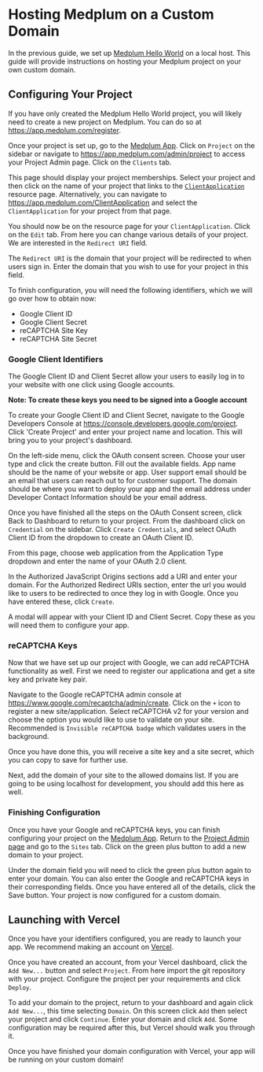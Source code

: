 # Hosting Medplum on a Custom Domain

In the previous guide, we set up [Medplum Hello World](/docs/tutorials/medplum-hello-world) on a local host. This guide will provide instructions on hosting your Medplum project on your own custom domain. 

## Configuring Your Project

If you have only created the Medplum Hello World project, you will likely need to create a new project on Medplum. You can do so at https://app.medplum.com/register. 

Once your project is set up, go to the [Medplum App](https://app.medplum.com). Click on `Project` on the sidebar or navigate to https://app.medplum.com/admin/project to access your Project Admin page. Click on the `Clients` tab. 

This page should display your project memberships. Select your project and then click on the name of your project that links to the [`ClientApplication`](/docs/api/fhir/medplum/clientapplication) resource page. Alternatively, you can navigate to https://app.medplum.com/ClientApplication and select the `ClientApplication` for your project from that page. 

You should now be on the resource page for your `ClientApplication`. Click on the `Edit` tab. From here you can change various details of your project. We are interested in the `Redirect URI` field. 

The `Redirect URI` is the domain that your project will be redirected to when users sign in. Enter the domain that you wish to use for your project in this field. 

To finish configuration, you will need the following identifiers, which we will go over how to obtain now:

- Google Client ID
- Google Client Secret
- reCAPTCHA Site Key
- reCAPTCHA Site Secret

### Google Client Identifiers

The Google Client ID and Client Secret allow your users to easily log in to your website with one click using Google accounts.

**Note: To create these keys you need to be signed into a Google account**

To create your Google Client ID and Client Secret, navigate to the Google Developers Console at https://console.developers.google.com/project. Click 'Create Project' and enter your project name and location. This will bring you to your project's dashboard.

On the left-side menu, click the OAuth consent screen. Choose your user type and click the create button. Fill out the available fields. App name should be the name of your website or app. User support email should be an email that users can reach out to for customer support. The domain should be where you want to deploy your app and the email address under Developer Contact Information should be your email address.

Once you have finished all the steps on the OAuth Consent screen, click Back to Dashboard to return to your project. From the dashboard click on `Credential` on the sidebar. Click `Create Credentials`, and select OAuth Client ID from the dropdown to create an OAuth Client ID.

From this page, choose web application from the Application Type dropdown and enter the name of your OAuth 2.0 client. 

In the Authorized JavaScript Origins sections add a URI and enter your domain. For the Authorized Redirect URIs section, enter the url you would like to users to be redirected to once they log in with Google. Once you have entered these, click `Create`.

A modal will appear with your Client ID and Client Secret. Copy these as you will need them to configure your app.

### reCAPTCHA Keys

Now that we have set up our project with Google, we can add reCAPTCHA functionality as well. First we need to register our applicationa and get a site key and private key pair. 

Navigate to the Google reCAPTCHA admin console at https://www.google.com/recaptcha/admin/create. Click on the `+` icon to register a new site/application. Select reCAPTCHA v2 for your version and choose the option you would like to use to validate on your site. Recommended is `Invisible reCAPTCHA badge` which validates users in the background.

Once you have done this, you will receive a site key and a site secret, which you can copy to save for further use.

Next, add the domain of your site to the allowed domains list. If you are going to be using localhost for development, you should add this here as well.

### Finishing Configuration

Once you have your Google and reCAPTCHA keys, you can finish configuring your project on the [Medplum App](https://app.medplum.com). Return to the [Project Admin page](https://app.medplum.com/admin/project) and go to the `Sites` tab. Click on the green plus button to add a new domain to your project. 

Under the domain field you will need to click the green plus button again to enter your domain. You can also enter the Google and reCAPTCHA keys in their corresponding fields. Once you have entered all of the details, click the Save button. Your project is now configured for a custom domain.

## Launching with Vercel

Once you have your identifiers configured, you are ready to launch your app. We recommend making an account on [Vercel](https://vercel.com).  

Once you have created an account, from your Vercel dashboard, click the `Add New...` button and select `Project`. From here import the git repository with your project. Configure the project per your requirements and click `Deploy`.

To add your domain to the project, return to your dashboard and again click `Add New...`, this time selecting `Domain`. On this screen click `Add` then select your project and click `Continue`. Enter your domain and click `Add`. Some configuration may be required after this, but Vercel should walk you through it. 

Once you have finished your domain configuration with Vercel, your app will be running on your custom domain!
